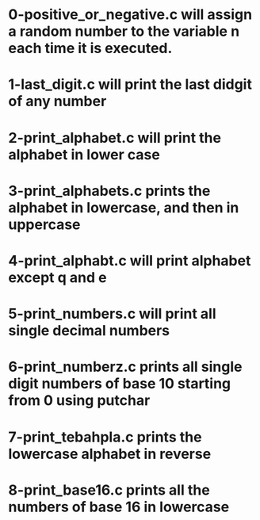 # 0-positive_or_negative.c will assign a random number to the variable n each time it is executed.
# 1-last_digit.c will print the last didgit of any number
# 2-print_alphabet.c will print the alphabet in lower case
# 3-print_alphabets.c prints the alphabet in lowercase, and then in uppercase
# 4-print_alphabt.c will print alphabet except q and e
# 5-print_numbers.c will print all single decimal numbers
# 6-print_numberz.c prints all single digit numbers of base 10 starting from 0 using putchar
# 7-print_tebahpla.c prints the lowercase alphabet in reverse
# 8-print_base16.c prints all the numbers of base 16 in lowercase
